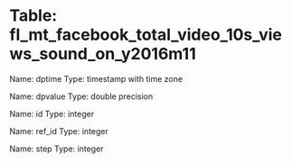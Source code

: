 Table: fl_mt_facebook_total_video_10s_views_sound_on_y2016m11
=============================================================

Name: dptime
Type: timestamp with time zone

Name: dpvalue
Type: double precision

Name: id
Type: integer

Name: ref_id
Type: integer

Name: step
Type: integer

